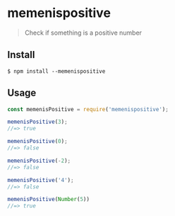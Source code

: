 # memenispositive

> Check if something is a positive number


## Install

```
$ npm install --memenispositive
```


## Usage

```js
const memenisPositive = require('memenispositive');

memenisPositive(3);
//=> true

memenisPositive(0);
//=> false

memenisPositive(-2);
//=> false

memenisPositive('4');
//=> false

memenisPositive(Number(5))
//=> true
